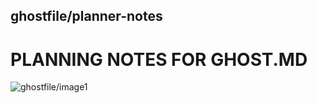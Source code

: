 ## ghostfile/planner-notes 

# **PLANNING NOTES FOR GHOST.MD**


![ghostfile/image1](https://c4.wallpaperflare.com/wallpaper/790/727/718/face-mask-mask-military-armor-call-of-duty-hd-wallpaper-preview.jpg)

